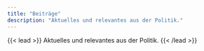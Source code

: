 ```yaml
---
title: "Beiträge"
description: "Aktuelles und relevantes aus der Politik."
---
```


{{< lead >}}
Aktuelles und relevantes aus der Politik.
{{< /lead >}}
